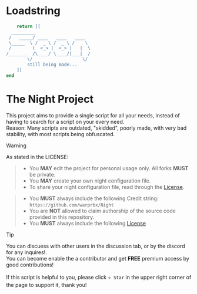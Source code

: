 <p align="center">
</p>


# Loadstring

```lua
    return [[
  _________                     
 /   _____/ ____   ____   ____  
 \_____  \ /  _ \ /  _ \ /    \ 
 /        (  <_> |  <_> )   |  \
/_______  /\____/ \____/|___|  /
        \/                   \/ 
        still being made...
    ]]
end
```

# The Night Project

This project aims to provide a single script for all your needs, instead of having to search for a script on your every need. <br />
Reason: Many scripts are outdated, "skidded", poorly made, with very bad stability, with most scripts being obfuscated.

> [!WARNING]
> As stated in the LICENSE:

> - You **MAY** edit the project for personal usage only. All forks **MUST** be private.
> - You **MAY** create your own night configuration file.
> - To share your night configuration file, read through the [License](https://github.com/warprbx/Night/blob/main/LICENSE).

> - You **MUST** always include the following Credit string: `https://github.com/warprbx/Night`
> - You are **NOT** allowed to claim authorship of the source code provided in this repository.
> - You **MUST** always include the following [License](https://github.com/warprbx/Night/blob/main/LICENSE)

> [!TIP]
> You can discuess with other users  in the discussion tab, or by the discord for any inquires!.<br />
> You can become enable the a contributor and get **FREE** premium access by good contributions!<br /><br />
> If this script is helpful to you, please click `⭐ Star` in the upper right corner of the page to support it, thank you!
